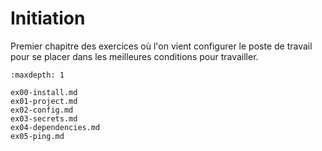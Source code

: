 # Initiation

Premier chapitre des exercices où l'on vient configurer le poste de travail pour se placer dans les 
meilleures conditions pour travailler.

```{toctree}
:maxdepth: 1

ex00-install.md
ex01-project.md
ex02-config.md
ex03-secrets.md
ex04-dependencies.md
ex05-ping.md
```

